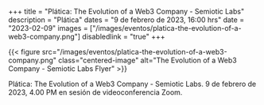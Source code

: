 +++
title = "Plática: The Evolution of a Web3 Company - Semiotic Labs"
description = "Plática"
dates = "9 de febrero de 2023, 16:00 hrs"
date = "2023-02-09"
images = ["/images/eventos/platica-the-evolution-of-a-web3-company.png"]
disabledlink = "true"
+++

{{< figure src="/images/eventos/platica-the-evolution-of-a-web3-company.png" class="centered-image" alt="The Evolution of a Web3 Company - Semiotic Labs Flyer" >}}

Plática: The Evolution of a Web3 Company - Semiotic Labs. 9 de febrero de 2023, 4.00 PM en sesión de videoconferencia Zoom.
